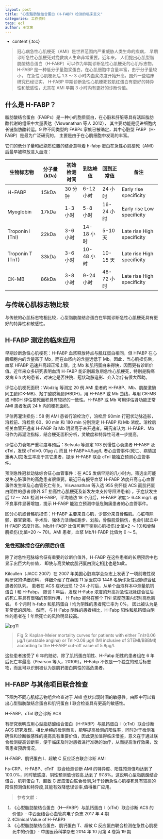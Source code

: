 ```yaml
---
layout: post
title: "心型脂肪酸结合蛋白（H-FABP）检测的临床意义"
categories: 工作资料
tags: ecl
author: 王世东
---
```


- content
  {:toc}

> 冠心病急性心肌梗死（AMI）是世界范围内严重威胁人类生命的疾病，
> 早期诊断急性心肌梗死对挽救病人生命非常重要。近年来，
> 人们提出心肌型脂肪酸结合蛋白（H-FABP）可以作为早期诊断急性心肌梗死的心肌标志物。
> H-FABP 是一种低分子量胞浆蛋白，在心肌细胞中含量丰富，由于分子量较小，
> 在急性心肌梗死后 1.3 ～ 3 小时内血浆浓度开始升高。国外一些临床研究已经证实，
> H-FABP 早期诊断急性心肌梗死较肌红蛋白有更好的特异性和敏感性，尤其在 AMI 早期 3 小时内有更好的诊断价值。

## 什么是 H-FABP？

脂肪酸结合蛋白（FABPs）是一种小的胞质蛋白，在心脏和肝脏等具有活跃脂肪酸代谢的组织中大量表达（Viswanathan 等人 2012），
其主要功能是促进细胞内长链脂肪酸转运。9 种不同类型的 FABPs 家族已被确定，其中心脏型 FABP（H-FABP）是最为广泛研究的，
主要是由于在心肌细胞中发现的丰富。

它们的低分子量和细胞质位置的结合意味着 h-fabp 蛋白在急性心肌梗死（AMI）后最早被释放进入血液：

| 生物标志物       | 分子量 (kDa) | 初始检测时间 | 到达峰值   | 回到正常值 | 备注                       |
| ---------------- | ------------ | ------------ | ---------- | ---------- | -------------------------- |
| H-FABP           | 15kDa        | 30 分钟      | 6-12 小时  | 24 小时    | Early rise specificity     |
| Myoglobin        | 17kDa        | 1-3 小时     | 5-8 小时   | 16-24 小时 | Early rise Low specificity |
| Troponin I (TnI) | 22kDa        | 3-6 小时     | 14-18 小时 | 5-10 天    | Late rise High specificity |
| Troponin T (TnT) | 33kDa        | 3-6 小时     | 10-48 小时 | 10-15 天   | Late rise High specificity |
| CK-MB            | 86kDa        | 3-8 小时     | 9-24 小时  | 48-72 小时 | Late rise High specificity |

## 与传统心肌标志物比较

与传统的心肌标志物相比较，心型脂肪酸结合蛋白在早期诊断急性心肌梗死具有更好的特异性和敏感性。

## H-FABP 测定的临床应用

早期诊断急性心肌梗死：H-FABP 血浆释放特点与肌红蛋白相同，但 HFABP 在心肌细胞内的含量高于 Mb，而在血浆内的含量远低于 Mb。因此，当心肌损伤后，血浆 HFABP 迅速升高超正常上限，比 Mb 和肌钙蛋白来得快，因而更有诊断价值。近年来众多研究表明血清 H-FABP 能识别超急期急性心肌梗死，特别是胸痛发病 6 h 内的患者，对决定是否住院、冠状动脉造影、介入治疗有很大帮助。

评估心肌梗死面积：Wodzig 等测定 20 例 AMI 患者的 H-FABP、Mb、肌酸激酶同工酶(CK-MB)、羟丁酸脱氢酶(HBDH)，用 H-FABP 或 Mb 曲线，与用 CK-MB 或 HBDH 评估梗死面积具有较好的一致性。H-FABP 或 Mb 可用评估肾功能正常 AMI 患者发病 24 h 内的梗死面积。

评估再灌注损伤：58 例 AMI 患者行溶栓治疗，溶栓后 90min 行冠状动脉造影，溶栓前、溶栓后 60、90 min 和 180 min 分别测定 H-FABP 和 Mb 浓度。溶栓后相关血管开通者 H-FABP 和 Mb 明显高于未开通者。研究者认为: H-FABP、Mb 可作为再灌注指标，结合梗死面积分析，灵敏度和特异性可进一步提高。

评估心力衰竭严重程度与预后：Setsuta 等测定 103 例慢性心衰患者 H-FABP 及 cTnI，发现 cTnI≥0. 01μg /L 而且 H-FABP≥4.5μg/L 者心血管事件(死亡、病情加重再入院)发生率高于其它患者，提示 H-FABP 联合 cTnI 能独立预测心血管事件。

预测急性冠状动脉综合征心血管事件：在 ACS 发病早期的几小时内，筛选出可能发生心脏事件的高危患者很重要。最近已有报导血浆 H-FABP 浓度升高与心血管事件发生率及心血管死亡有关。Viswanathan 等入选 955 例怀疑 ACS 而肌钙蛋白阴性的患者(除外 ST 抬高性心肌梗死及新发左束支传导阻滞患者) ，于症状发生后 12 ～ 24h 检测 H-FABP，平均随访 18 个月后，H-FABP 浓度＞ 6.48 mg/L 者不良事件显著增加，提示 H-FABP 能独立预测中低危胸痛患者的心血管事件。

区分心肌或骨骼肌损伤：H-FABP 主要来自心肌，少部分来自骨骼肌。心脏电除颤、器官衰竭、手术后、强体力活动如跑步、划船，骨骼肌受损伤，也会引起血中 H-FABP 浓度升高。Mb/H-FABP 比值可用于鉴别心肌损伤(比值=2 ～ 10)和骨骼肌损伤(比值=20 ～ 70)。AMI 患者，血浆 Mb/H-FABP 比值为 0 ～ 5。

### 急性冠脉综合征的预后价值

除了对急性冠脉综合征有重要的诊断价值外，H-FABP 在这些患者的长期预后中也显示出巨大的价值，
即使与高灵敏度肌钙蛋白测定相比也是如此。

Kilcullen（JACC 2007）在 2007 年美国心脏病学会杂志上发表了一项前瞻性观察研究的详细资料，
详细介绍了在英国 11 家医院中 1448 名确诊急性冠脉综合征患者的队列。
患者在 ACS 症状出现 12-24 小时后，从单个血液样本中测量肌钙蛋白 I 和 H-Fabp。
随访 1 年后，发现 H-Fabp 浓度的升高对急性冠脉综合征后的死亡率具有很强的预测作用，
H-Fabp 能够在整个 TNI 浓度范围内识别高危患者。
6 个月时 h-fabp 和肌钙蛋白 I 均为阴性的患者死亡率为 0%，
因此被认为是非常低的风险。
然而，与 H-Fabp 阴性的患者相比，H-Fabp 阳性和肌钙蛋白阴性的患者在 1 年后死亡的风险明显较高。

![pg11](https://user-images.githubusercontent.com/13142418/63637793-9a332700-c6b3-11e9-9d54-c18e4ee81878.jpg)

> Fig 5: Kaplan-Meier mortality curves for patients with either TnI≤0.06 μg/l (unstable angina) or TnI>0.06 μg/l (MI inclusive of STEMI/BBBMI) according to the H-FABP cut-off value of 5.8μg/l.

这些患者接受了 6 年的随访，除了肌钙蛋白阴性、H-Fabp 阳性的患者组在 6 年后死亡率最高（Pearson 等人，20109）。H-Fabp 不仅是一个独立的预后标志物，而且可以识别被认为是肌钙蛋白阴性的高危患者。

## H-FABP 与其他项目联合检查

下图为不同心肌标志物组合检查对于 AMI 症状出现时间的敏感性，由图中可以看出心型脂肪酸结合蛋白和肌钙蛋白 I 联合检查具有更高的敏感性。

H-FABP、cTnI 联合诊断 ACS

有研究表明应用心型脂肪酸结合蛋白（H-FABP）与肌钙蛋白 Ⅰ（cTnI）联合诊断 ACS 研究发现，相比单纯的检测而言，能够提高检测的阳性率，同时对于检测准确性和诊断敏感性的提高具有重要价值，因此更加值得临床借鉴，意义在于通过联合检测提高诊断率，便于临床及时对患者进行准确的治疗，从而提高治疗效果，改善患者预后情况。

H-FABP、肌钙蛋白 I、超敏 C 反应泛白联合诊断 AMI

hs-CRP、H-FABP、cTnT  联合检测诊断 AMI 的特异度、阳性预测值均达到了 100.0%，同时敏感度、阴性预测值也较高,达到了 97.8%。这说明心型脂肪酸结合蛋白、肌钙蛋白 T、超敏 C 反应蛋白联合检测,对于诊断急性心肌梗死具有较高的阳性预测值和特异度,其能有效降低误诊率,值得推广应用。

> 参考文献：

1. 《心型脂肪酸结合蛋白（H—FABP）与肌钙蛋白 I（cTnI）联合诊断 ACS 的价值》- 中西医结合心血管病电子杂志 2017 年 4 期
2. 《Clinical Value of H-FABP》
3. 《心型脂肪酸结合蛋白、肌钙蛋白 T、超敏 C 反应蛋白联合检测在急性心肌梗死中的价值》- 中国医药科学杂志 2014 年 10 月第 4 卷第 19 期
